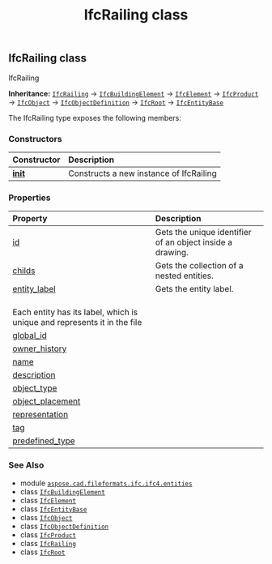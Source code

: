 ﻿---
title: IfcRailing class
second_title: Aspose.CAD for Python via .NET API References
description: 
type: docs
weight: 4940
url: /python-net/aspose.cad.fileformats.ifc.ifc4.entities/ifcrailing/
is_root: false
---

## IfcRailing class

IfcRailing



**Inheritance:** [`IfcRailing`](/cad/python-net/aspose.cad.fileformats.ifc.ifc4.entities/ifcrailing) → 
[`IfcBuildingElement`](/cad/python-net/aspose.cad.fileformats.ifc.ifc4.entities/ifcbuildingelement) → 
[`IfcElement`](/cad/python-net/aspose.cad.fileformats.ifc.ifc4.entities/ifcelement) → 
[`IfcProduct`](/cad/python-net/aspose.cad.fileformats.ifc.ifc4.entities/ifcproduct) → 
[`IfcObject`](/cad/python-net/aspose.cad.fileformats.ifc.ifc4.entities/ifcobject) → 
[`IfcObjectDefinition`](/cad/python-net/aspose.cad.fileformats.ifc.ifc4.entities/ifcobjectdefinition) → 
[`IfcRoot`](/cad/python-net/aspose.cad.fileformats.ifc.ifc4.entities/ifcroot) → 
[`IfcEntityBase`](/cad/python-net/aspose.cad.fileformats.ifc/ifcentitybase)



The IfcRailing type exposes the following members:

### Constructors
| Constructor | Description |
| :- | :- |
| [__init__](/cad/python-net/aspose.cad.fileformats.ifc.ifc4.entities/ifcrailing/__init__/#) | Constructs a new instance of IfcRailing |


### Properties
| Property | Description |
| :- | :- |
| [id](/cad/python-net/aspose.cad.fileformats.ifc.ifc4.entities/ifcrailing/id) | Gets the unique identifier of an object inside a drawing. |
| [childs](/cad/python-net/aspose.cad.fileformats.ifc.ifc4.entities/ifcrailing/childs) | Gets the collection of a nested entities. |
| [entity_label](/cad/python-net/aspose.cad.fileformats.ifc.ifc4.entities/ifcrailing/entity_label) | Gets the entity label.<br/>Each entity has its label, which is unique and represents it in the file |
| [global_id](/cad/python-net/aspose.cad.fileformats.ifc.ifc4.entities/ifcrailing/global_id) |  |
| [owner_history](/cad/python-net/aspose.cad.fileformats.ifc.ifc4.entities/ifcrailing/owner_history) |  |
| [name](/cad/python-net/aspose.cad.fileformats.ifc.ifc4.entities/ifcrailing/name) |  |
| [description](/cad/python-net/aspose.cad.fileformats.ifc.ifc4.entities/ifcrailing/description) |  |
| [object_type](/cad/python-net/aspose.cad.fileformats.ifc.ifc4.entities/ifcrailing/object_type) |  |
| [object_placement](/cad/python-net/aspose.cad.fileformats.ifc.ifc4.entities/ifcrailing/object_placement) |  |
| [representation](/cad/python-net/aspose.cad.fileformats.ifc.ifc4.entities/ifcrailing/representation) |  |
| [tag](/cad/python-net/aspose.cad.fileformats.ifc.ifc4.entities/ifcrailing/tag) |  |
| [predefined_type](/cad/python-net/aspose.cad.fileformats.ifc.ifc4.entities/ifcrailing/predefined_type) |  |



### See Also
* module [`aspose.cad.fileformats.ifc.ifc4.entities`](..)
* class [`IfcBuildingElement`](/cad/python-net/aspose.cad.fileformats.ifc.ifc4.entities/ifcbuildingelement)
* class [`IfcElement`](/cad/python-net/aspose.cad.fileformats.ifc.ifc4.entities/ifcelement)
* class [`IfcEntityBase`](/cad/python-net/aspose.cad.fileformats.ifc/ifcentitybase)
* class [`IfcObject`](/cad/python-net/aspose.cad.fileformats.ifc.ifc4.entities/ifcobject)
* class [`IfcObjectDefinition`](/cad/python-net/aspose.cad.fileformats.ifc.ifc4.entities/ifcobjectdefinition)
* class [`IfcProduct`](/cad/python-net/aspose.cad.fileformats.ifc.ifc4.entities/ifcproduct)
* class [`IfcRailing`](/cad/python-net/aspose.cad.fileformats.ifc.ifc4.entities/ifcrailing)
* class [`IfcRoot`](/cad/python-net/aspose.cad.fileformats.ifc.ifc4.entities/ifcroot)
